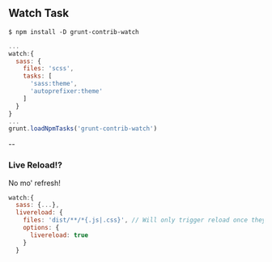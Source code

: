 ##  Watch Task

`$ npm install -D grunt-contrib-watch`

```js
...
watch:{
  sass: {
    files: 'scss',
    tasks: [
      'sass:theme',
      'autoprefixer:theme'
    ]
  }
}
...
grunt.loadNpmTasks('grunt-contrib-watch')
```

--

### Live Reload!?

No mo' refresh!

```js
watch:{
  sass: {...},
  livereload: {
    files: 'dist/**/*{.js|.css}', // Will only trigger reload once they are done being done.
    options: {
      livereload: true
    }
  }
```
